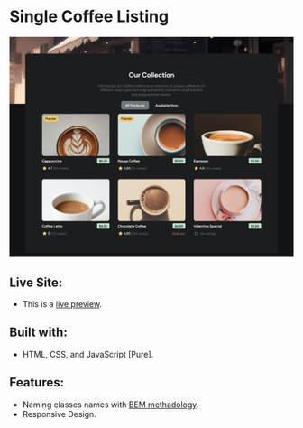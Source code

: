 # Single Coffee Listing
![Screenshot of the website](./assets/preview/screenshot.png)

## Live Site:
- This is a [live preview](https://iabdwahab.github.io/simple-coffee-listing).

## Built with:

- HTML, CSS, and JavaScript [Pure].

## Features:

- Naming classes names with [BEM methadology](https://en.bem.info/methodology/).
- Responsive Design.